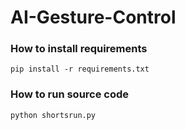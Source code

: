 # AI-Gesture-Control


### How to install requirements
`
pip install -r requirements.txt
`
### How to run source code
`
python shortsrun.py
`

